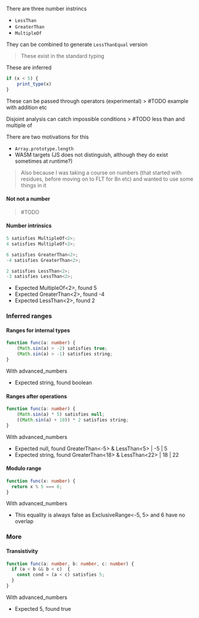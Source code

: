 There are three number instrincs

- `LessThan`
- `GreaterThan`
- `MultipleOf`

They can be combined to generate `LessThanEqual` version

> These exist in the standard typing

These are inferred

```ts
if (x < 5) {
	print_type(x)
}
```

These can be passed through operators (experimental) > #TODO example with addition etc

Disjoint analysis can catch impossible conditions > #TODO less than and multiple of

There are two motivations for this

- `Array.prototype.length`
- WASM targets (JS does not distinguish, although they do exist sometimes at runtime?)

> Also because I was taking a course on numbers (that started with residues, before moving on to FLT for 8n etc) and wanted to use some things in it

#### Not not a number

> #TODO

#### Number intrinsics

```ts
5 satisfies MultipleOf<2>;
4 satisfies MultipleOf<2>;

6 satisfies GreaterThan<2>;
-4 satisfies GreaterThan<2>;

2 satisfies LessThan<2>;
-3 satisfies LessThan<2>;
```

- Expected MultipleOf\<2>, found 5
- Expected GreaterThan\<2>, found -4
- Expected LessThan\<2>, found 2

### Inferred ranges

#### Ranges for internal types

```ts
function func(a: number) {
	(Math.sin(a) > -2) satisfies true;
	(Math.sin(a) > -1) satisfies string;
}
```

With advanced_numbers

- Expected string, found boolean

#### Ranges after operations

```ts
function func(a: number) {
	(Math.sin(a) * 5) satisfies null;
	((Math.sin(a) + 10)) * 2 satisfies string;
}
```

With advanced_numbers

- Expected null, found GreaterThan<-5> & LessThan<5> | -5 | 5
- Expected string, found GreaterThan<18> & LessThan<22> | 18 | 22

#### Modulo range

```ts
function func(x: number) {
  return x % 5 === 6;
}
```

With advanced_numbers

- This equality is always false as ExclusiveRange<-5, 5> and 6 have no overlap

### More

#### Transistivity

```ts
function func(a: number, b: number, c: number) {
  if (a < b && b < c)  {
    const cond = (a < c) satisfies 5;
  }
}
```

With advanced_numbers

- Expected 5, found true
